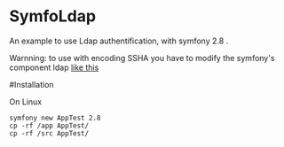 # SymfoLdap

An example to use Ldap authentification, with symfony 2.8 .


Warnning: to use with encoding SSHA you have to modify the symfony's component ldap [like this](https://github.com/symfony/security/pull/10/files) 


#Installation

On Linux

```shell
symfony new AppTest 2.8
cp -rf /app AppTest/
cp -rf /src AppTest/
````
